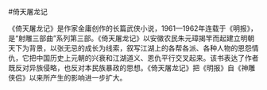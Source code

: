 #倚天屠龙记

《倚天屠龙记》是作家金庸创作的长篇武侠小说，1961—1962年连载于《明报》，是“射雕三部曲”系列第三部。《倚天屠龙记》以安徽农民朱元璋揭竿而起建立明朝天下为背景，以张无忌的成长为线索，叙写江湖上的各帮各派、各种人物的恩怨情仇，它把中国历史上元朝的兴衰和江湖道义、恩仇平行交叉起来。该书表达了作者既反对异族侵略，也反对本民族暴政的思想。《倚天屠龙记》把《明报》自《神雕侠侣》以来所产生的影响进一步扩大。